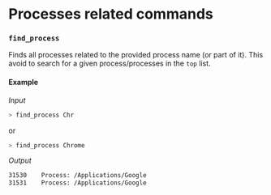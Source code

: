# Processes related commands

### `find_process`

Finds all processes related to the provided process name (or part of it). This avoid to search for a given process/processes in the `top` list.

#### Example

*Input*

```sh
> find_process Chr
```

or

```sh
> find_process Chrome
```

*Output*

```sh
31530	 Process: /Applications/Google
31531	 Process: /Applications/Google
```
